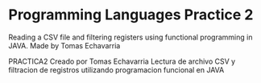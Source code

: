 # Programming Languages Practice 2
Reading a CSV file and filtering registers using functional programming in JAVA.
Made by Tomas Echavarria


PRACTICA2
Creado por Tomas Echavarria
Lectura de archivo CSV y filtracion de registros utilizando programacion funcional en JAVA
